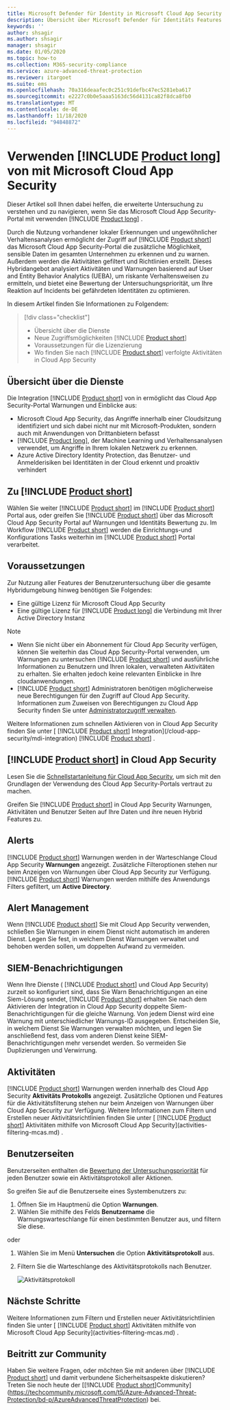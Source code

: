 ```yaml
---
title: Microsoft Defender für Identity in Microsoft Cloud App Security
description: Übersicht über Microsoft Defender für Identitäts Features in Microsoft Cloud App Security.
keywords: ''
author: shsagir
ms.author: shsagir
manager: shsagir
ms.date: 01/05/2020
ms.topic: how-to
ms.collection: M365-security-compliance
ms.service: azure-advanced-threat-protection
ms.reviewer: itargoet
ms.suite: ems
ms.openlocfilehash: 70a316deaafec0c251c91defbc47ec5281eba617
ms.sourcegitcommit: e2227c0b0e5aaa5163dc56d4131ca82f8dca8fb0
ms.translationtype: MT
ms.contentlocale: de-DE
ms.lasthandoff: 11/18/2020
ms.locfileid: "94848872"
---
```

# <a name="using-product-long-with-microsoft-cloud-app-security"></a>Verwenden [!INCLUDE [Product long](includes/product-long.md)] von mit Microsoft Cloud App Security

Dieser Artikel soll Ihnen dabei helfen, die erweiterte Untersuchung zu verstehen und zu navigieren, wenn Sie das Microsoft Cloud App Security-Portal mit verwenden [!INCLUDE [Product long](includes/product-long.md)] .

Durch die Nutzung vorhandener lokaler Erkennungen und ungewöhnlicher Verhaltensanalysen ermöglicht der Zugriff auf [!INCLUDE [Product short](includes/product-short.md)] das Microsoft Cloud App Security-Portal die zusätzliche Möglichkeit, sensible Daten im gesamten Unternehmen zu erkennen und zu warnen. Außerdem werden die Aktivitäten gefiltert und Richtlinien erstellt. Dieses Hybridangebot analysiert Aktivitäten und Warnungen basierend auf User and Entity Behavior Analytics (UEBA), um riskante Verhaltensweisen zu ermitteln, und bietet eine Bewertung der Untersuchungspriorität, um Ihre Reaktion auf Incidents bei gefährdeten Identitäten zu optimieren.

In diesem Artikel finden Sie Informationen zu Folgendem:

> [!div class="checklist"]
>
> - Übersicht über die Dienste
> - Neue Zugriffsmöglichkeiten [!INCLUDE [Product short](includes/product-short.md)]
> - Voraussetzungen für die Lizenzierung
> - Wo finden Sie nach [!INCLUDE [Product short](includes/product-short.md)] verfolgte Aktivitäten in Cloud App Security

## <a name="service-overview"></a>Übersicht über die Dienste

Die Integration [!INCLUDE [Product short](includes/product-short.md)] von in ermöglicht das Cloud App Security-Portal Warnungen und Einblicke aus:

- Microsoft Cloud App Security, das Angriffe innerhalb einer Cloudsitzung identifiziert und sich dabei nicht nur mit Microsoft-Produkten, sondern auch mit Anwendungen von Drittanbietern befasst
- [!INCLUDE [Product long](includes/product-long.md)], der Machine Learning und Verhaltensanalysen verwendet, um Angriffe in Ihrem lokalen Netzwerk zu erkennen.
- Azure Active Directory Identity Protection, das Benutzer- und Anmelderisiken bei Identitäten in der Cloud erkennt und proaktiv verhindert

## <a name="access-product-short"></a>Zu [!INCLUDE [Product short](includes/product-short.md)]

Wählen Sie weiter [!INCLUDE [Product short](includes/product-short.md)] im [!INCLUDE [Product short](includes/product-short.md)] Portal aus, oder greifen Sie [!INCLUDE [Product short](includes/product-short.md)] über das Microsoft Cloud App Security Portal auf Warnungen und Identitäts Bewertung zu. Im Workflow [!INCLUDE [Product short](includes/product-short.md)] werden die Einrichtungs-und Konfigurations Tasks weiterhin im [!INCLUDE [Product short](includes/product-short.md)] Portal verarbeitet.

## <a name="prerequisites"></a>Voraussetzungen

Zur Nutzung aller Features der Benutzeruntersuchung über die gesamte Hybridumgebung hinweg benötigen Sie Folgendes:

- Eine gültige Lizenz für Microsoft Cloud App Security
- Eine gültige Lizenz für [!INCLUDE [Product long](includes/product-long.md)] die Verbindung mit Ihrer Active Directory Instanz

>[!NOTE]
>
> - Wenn Sie nicht über ein Abonnement für Cloud App Security verfügen, können Sie weiterhin das Cloud App Security-Portal verwenden, um Warnungen zu untersuchen [!INCLUDE [Product short](includes/product-short.md)] und ausführliche Informationen zu Benutzern und Ihren lokalen, verwalteten Aktivitäten zu erhalten. Sie erhalten jedoch keine relevanten Einblicke in Ihre cloudanwendungen.
> - [!INCLUDE [Product short](includes/product-short.md)] Administratoren benötigen möglicherweise neue Berechtigungen für den Zugriff auf Cloud App Security. Informationen zum Zuweisen von Berechtigungen zu Cloud App Security finden Sie unter [Administratorzugriff verwalten](/cloud-app-security/manage-admins).

Weitere Informationen zum schnellen Aktivieren von in Cloud App Security finden Sie unter [ [!INCLUDE [Product short](includes/product-short.md)] Integration](/cloud-app-security/mdi-integration) [!INCLUDE [Product short](includes/product-short.md)] .

## <a name="product-short-in-cloud-app-security"></a>[!INCLUDE [Product short](includes/product-short.md)] in Cloud App Security

Lesen Sie die [Schnellstartanleitung für Cloud App Security](/cloud-app-security/getting-started-with-cloud-app-security), um sich mit den Grundlagen der Verwendung des Cloud App Security-Portals vertraut zu machen.

Greifen Sie [!INCLUDE [Product short](includes/product-short.md)] in Cloud App Security Warnungen, Aktivitäten und Benutzer Seiten auf Ihre Daten und ihre neuen Hybrid Features zu.

## <a name="alerts"></a>Alerts

[!INCLUDE [Product short](includes/product-short.md)] Warnungen werden in der Warteschlange Cloud App Security **Warnungen** angezeigt. Zusätzliche Filteroptionen stehen nur beim Anzeigen von Warnungen über Cloud App Security zur Verfügung. [!INCLUDE [Product short](includes/product-short.md)] Warnungen werden mithilfe des Anwendungs Filters gefiltert, um **Active Directory**.

## <a name="alert-management"></a>Alert Management

Wenn [!INCLUDE [Product short](includes/product-short.md)] Sie mit Cloud App Security verwenden, schließen Sie Warnungen in einem Dienst nicht automatisch im anderen Dienst. Legen Sie fest, in welchem Dienst Warnungen verwaltet und behoben werden sollen, um doppelten Aufwand zu vermeiden.

## <a name="siem-notification"></a>SIEM-Benachrichtigungen

Wenn Ihre Dienste ( [!INCLUDE [Product short](includes/product-short.md)] und Cloud App Security) zurzeit so konfiguriert sind, dass Sie Warn Benachrichtigungen an eine Siem-Lösung sendet, [!INCLUDE [Product short](includes/product-short.md)] erhalten Sie nach dem Aktivieren der Integration in Cloud App Security doppelte Siem-Benachrichtigungen für die gleiche Warnung. Von jedem Dienst wird eine Warnung mit unterschiedlicher Warnungs-ID ausgegeben. Entscheiden Sie, in welchem Dienst Sie Warnungen verwalten möchten, und legen Sie anschließend fest, dass vom anderen Dienst keine SIEM-Benachrichtigungen mehr versendet werden. So vermeiden Sie Duplizierungen und Verwirrung.

## <a name="activities"></a>Aktivitäten

[!INCLUDE [Product short](includes/product-short.md)] Warnungen werden innerhalb des Cloud App Security **Aktivitäts Protokolls** angezeigt. Zusätzliche Optionen und Features für die Aktivitätsfilterung stehen nur beim Anzeigen von Warnungen über Cloud App Security zur Verfügung. Weitere Informationen zum Filtern und Erstellen neuer Aktivitätsrichtlinien finden Sie unter [ [!INCLUDE [Product short](includes/product-short.md)] Aktivitäten mithilfe von Microsoft Cloud App Security](activities-filtering-mcas.md) .

## <a name="user-pages"></a>Benutzerseiten

Benutzerseiten enthalten die [Bewertung der Untersuchungspriorität](/cloud-app-security/tutorial-ueba) für jeden Benutzer sowie ein Aktivitätsprotokoll aller Aktionen.

So greifen Sie auf die Benutzerseite eines Systembenutzers zu:

1. Öffnen Sie im Hauptmenü die Option **Warnungen**.
1. Wählen Sie mithilfe des Felds **Benutzername** die Warnungswarteschlange für einen bestimmten Benutzer aus, und filtern Sie diese.

 oder

1. Wählen Sie im Menü **Untersuchen** die Option **Aktivitätsprotokoll** aus.
1. Filtern Sie die Warteschlange des Aktivitätsprotokolls nach Benutzer.

    ![Aktivitätsprotokoll](media/mcas-activity-filter.png)

## <a name="next-steps"></a>Nächste Schritte

Weitere Informationen zum Filtern und Erstellen neuer Aktivitätsrichtlinien finden Sie unter [ [!INCLUDE [Product short](includes/product-short.md)] Aktivitäten mithilfe von Microsoft Cloud App Security](activities-filtering-mcas.md) .

## <a name="join-the-community"></a>Beitritt zur Community

Haben Sie weitere Fragen, oder möchten Sie mit anderen über [!INCLUDE [Product short](includes/product-short.md)] und damit verbundene Sicherheitsaspekte diskutieren? Treten Sie noch heute der [[!INCLUDE [Product short](includes/product-short.md)]Community](https://techcommunity.microsoft.com/t5/Azure-Advanced-Threat-Protection/bd-p/AzureAdvancedThreatProtection) bei.
